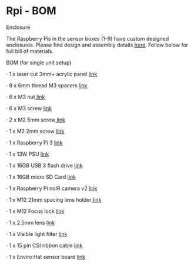 # Rpi - BOM

Enclosure

The Raspberry Pis in the sensor boxes \(1-9\) have custom designed enclosures. Please find design and assembly details [here](https://www.dropbox.com/sh/f0kpbijof75f8he/AABsvF3s7CZVFd1wWMZMEcZ9a?dl=0). Follow below for full bill of materials.

BOM \(for single unit setup\)

· 1 x laser cut 3mm+ acrylic panel [link](http://no.rs-online.com/web/p/solid-plastic-sheets/0434295/)

· 8 x 6mm thread M3 spacers [link](http://no.rs-online.com/web/p/threaded-standoffs/0325738/)

· 6 x M3 nut[ link](http://no.rs-online.com/web/p/hex-nuts/0525701/?origin=PSF_431982|rel)

· 6 x M3 screw [link](http://no.rs-online.com/web/p/machine-screws/0527971/?origin=PSF_432015|rel)

· 2 x M2 5mm screw[ link](http://no.rs-online.com/web/p/machine-screws/9141563/)

· 1 x M2 2mm screw [link](http://no.rs-online.com/web/p/machine-screws/9141560/)

· 1 x Raspberry Pi 3 [link](http://no.rs-online.com/web/p/processor-microcontroller-development-kits/8968660/?searchTerm=896-8660&relevancy-data=636F3D3126696E3D4931384E525353746F636B4E756D626572266C753D656E266D6D3D6D61746368616C6C26706D3D5E285C647B362C377D5B4161426250705D297C285C647B337D5B5C732D2F255C2E2C5D5C647B332C347D5B4161426250705D3F292426706F3D3126736E3D592673743D52535F53544F434B5F4E554D4245522677633D4E4F4E45267573743D3839362D38363630267374613D3839363836363026)

· 1 x 13W PSU [link](http://no.rs-online.com/web/p/plug-in-power-supply/9098126/?searchTerm=909-8126&relevancy-data=636F3D3126696E3D4931384E525353746F636B4E756D626572266C753D656E266D6D3D6D61746368616C6C26706D3D5E285C647B362C377D5B4161426250705D297C285C647B337D5B5C732D2F255C2E2C5D5C647B332C347D5B4161426250705D3F292426706F3D3126736E3D592673743D52535F53544F434B5F4E554D4245522677633D4E4F4E45267573743D3930392D38313236267374613D3930393831323626)

· 1 x 16GB USB 3 flash drive [link](http://no.rs-online.com/web/p/usb-flash-drives/9011236/?searchTerm=901-1236&relevancy-data=636F3D3126696E3D4931384E525353746F636B4E756D626572266C753D656E266D6D3D6D61746368616C6C26706D3D5E285C647B362C377D5B4161426250705D297C285C647B337D5B5C732D2F255C2E2C5D5C647B332C347D5B4161426250705D3F292426706F3D3126736E3D592673743D52535F53544F434B5F4E554D4245522677633D4E4F4E45267573743D3930312D31323336267374613D3930313132333626)

· 1 x 16GB micro SD Card [link](http://no.rs-online.com/web/p/secure-digital-cards/1249640/?searchTerm=124-9640&relevancy-data=636F3D3126696E3D4931384E525353746F636B4E756D626572266C753D656E266D6D3D6D61746368616C6C26706D3D5E285C647B362C377D5B4161426250705D297C285C647B337D5B5C732D2F255C2E2C5D5C647B332C347D5B4161426250705D3F292426706F3D3126736E3D592673743D52535F53544F434B5F4E554D4245522677633D4E4F4E45267573743D3132342D39363430267374613D3132343936343026)

· 1 x Raspberry Pi noIR camera v2 [link](http://no.rs-online.com/web/p/video-modules/9132673/?searchTerm=913-2673&relevancy-data=636F3D3126696E3D4931384E525353746F636B4E756D626572266C753D656E266D6D3D6D61746368616C6C26706D3D5E285C647B362C377D5B4161426250705D297C285C647B337D5B5C732D2F255C2E2C5D5C647B332C347D5B4161426250705D3F292426706F3D3126736E3D592673743D52535F53544F434B5F4E554D4245522677633D4E4F4E45267573743D3931332D32363733267374613D3931333236373326)

· 1 x M12 21mm spacing lens holder[ link](http://www.m12lenses.com/CNC-Machined-Raspberry-Pi-M12-Lens-Holder-Metal-p/pt-lh020rpm.htm)

· 1 x M12 Focus lock [link](http://www.m12lenses.com/M12x0-5-Lock-Ring-Plastic-p/pt-lr001p.htm)

· 1 x 2.5mm lens [link](http://www.m12lenses.com/2-5mm-F2-5-Board-Lens-p/pt-02520.htm)

· 1 x Visible light filter [link](http://www.leefilters.com/lighting/colour-details.html#181)

· 1 x 15 pin CSI ribbon cable [link](https://www.elfadistrelec.no/en/flat-ribbon-cable-raspberry-pi-pi-2b-raspberry-pi-rpi-fbk-75/p/30037322?q=ribbon+cable+raspberry+pi&page=1&origPos=1&origPageSize=25&simi=95.55&no-cache=true)

· 1 x Enviro Hat sensor board [link](https://shop.pimoroni.com/products/enviro-phat)

